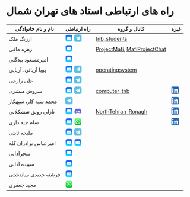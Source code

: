 # راه های ارتباطی استاد های تهران شمال
| نام و نام خانوادگی | راه ارتباطی | کانال و گروه | غیره |  
| --------- | ----- | ----------- | ----------- |
| ارژنگ ملک | [![Email](./assets/e.png)](mailto:tnbstudents@gmail.com) [![Telegram](./assets/t.png)](https://t.me/arzhangmalek) | [tnb_students](https://t.me/tnb_students) |  |
| زهره مافی | [![Email](./assets/e.png)](mailto:mafizohreh@yahoo.com) | [ProjectMafi](https://t.me/ProjectMafi ),   [MafiProjectChat](https://t.me/MafiProjectChat) |  |  
| امیرمسعود بیدگلی | [![Email](./assets/e.png)](mailto:DRAMBIDGOLI@gmail.com) |  |  |  
| پویا آریائی، آریایی | [![Email](./assets/e.png)](mailto:pooya.aryayi@yahoo.com)  [![Telegram](./assets/t.png)](https://t.me/pouya8968) | [operatingsystem](https://t.me/operatingsystem1400tehranshomal) |  |
| علی زارعی | [![Email](./assets/e.png)](mailto:ali.zarei@aut.ac.ir) [![Telegram](./assets/t.png)](https://t.me/Msa110288) |  |  |
| سروش مبشری | [![Email](./assets/e.png)](mailto:soroush.mobasheri@gmail.com)  [![Telegram](./assets/t.png)](https://t.me/SoroushMobasheri) | [computer_tnb](https://t.me/computer_tnb) | [![LinkedIn](./assets/l.png)](https://www.linkedin.com/in/mobasheri/) |
| محمد سپه کار، سپهکار | [![Telegram](./assets/t.png)](https://t.me/Sepahkar) |  | [![LinkedIn](./assets/l.png)](https://www.linkedin.com/in/mohammad-sepahkar-b83579b2/) |
| نازلی رونق ششکلانی | [![Email](./assets/e.png)](mailto:Nazli.ronagh@yahoo.com) [![Disocrd](./assets/d.png)](https://discord.com/users/923163422261117008) | [NorthTehran_Ronagh](https://t.me/NorthTehran_Ronagh) | [![LinkedIn](./assets/l.png)](https://www.linkedin.com/in/nazli-ronagh-sheshkelani-617294108/) |
| سام جبه داری| [![Email](./assets/e.png)](mailto:sjabbehdari@gmail.com) [![Whatsapp](./assets/w.png)](https://wa.me/989382914735) |  | [![LinkedIn](./assets/l.png)](https://www.linkedin.com/in/sam-jabbehdari-85b37433/) |
| ملیحه ثابتی | [![Email](./assets/e.png)](mailto:Malihe.sabeti@gmail.com) [![Telegram](./assets/t.png)](https://t.me/Malihe_Sabeti) |  |  |
| امیرعباس برادران کله | [![Email](./assets/e.png)](mailto:a_baradaran@sbu.ac.ir) [![Email](./assets/e.png)](mailto:a.baradaran24@yahoo.com)  |  |  |
| سحرآدابی | [![Email](./assets/e.png)](mailto:adabi.sa@gmail.com) |  |  |
| سپیده آدابی | [![Email](./assets/e.png)](mailto:Adabi.sepideh@gmail.com) |  |  |
| فرشته جدیدی میاندشتی | [![Email](./assets/e.png)](mailto:Jadidif@yahoo.com) |  |  |
| مجید جعفری | [![Whatsapp](./assets/w.png)](https://wa.me/989142844701) |  |  |





